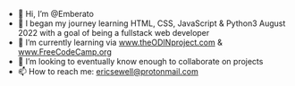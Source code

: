 - 👋 Hi, I’m @Emberato
- 👀 I began my journey learning HTML, CSS, JavaScript & Python3 August 2022 with a goal of being a fullstack web developer 
- 🌱 I’m currently learning via www.theODINproject.com & www.FreeCodeCamp.org
- 💞️ I’m looking to eventually know enough to collaborate on projects
- 📫 How to reach me: ericsewell@protonmail.com

<!---
Emberato/Emberato is a ✨ special ✨ repository because its `README.md` (this file) appears on your GitHub profile.
You can click the Preview link to take a look at your changes.
--->
